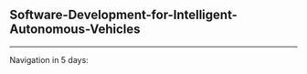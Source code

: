 ## Software-Development-for-Intelligent-Autonomous-Vehicles

________________________________________________________________________

Navigation in 5 days:


